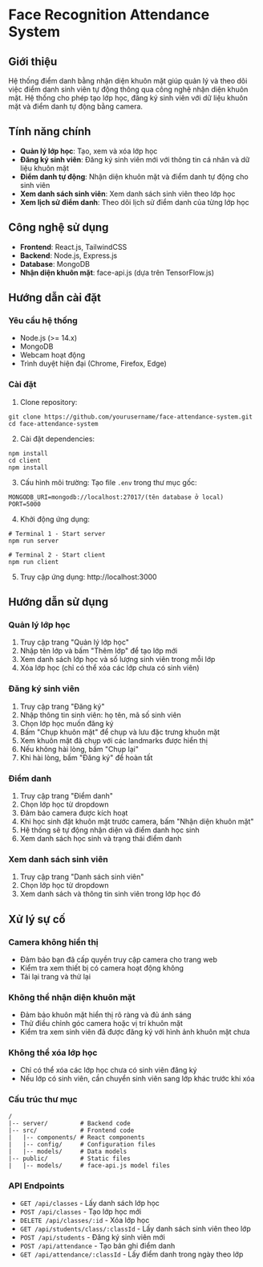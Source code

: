 # Face Recognition Attendance System

## Giới thiệu

Hệ thống điểm danh bằng nhận diện khuôn mặt giúp quản lý và theo dõi việc điểm danh sinh viên tự động thông qua công nghệ nhận diện khuôn mặt. Hệ thống cho phép tạo lớp học, đăng ký sinh viên với dữ liệu khuôn mặt và điểm danh tự động bằng camera.

## Tính năng chính

- **Quản lý lớp học**: Tạo, xem và xóa lớp học
- **Đăng ký sinh viên**: Đăng ký sinh viên mới với thông tin cá nhân và dữ liệu khuôn mặt
- **Điểm danh tự động**: Nhận diện khuôn mặt và điểm danh tự động cho sinh viên
- **Xem danh sách sinh viên**: Xem danh sách sinh viên theo lớp học
- **Xem lịch sử điểm danh**: Theo dõi lịch sử điểm danh của từng lớp học

## Công nghệ sử dụng

- **Frontend**: React.js, TailwindCSS
- **Backend**: Node.js, Express.js
- **Database**: MongoDB
- **Nhận diện khuôn mặt**: face-api.js (dựa trên TensorFlow.js)

## Hướng dẫn cài đặt

### Yêu cầu hệ thống

- Node.js (>= 14.x)
- MongoDB
- Webcam hoạt động
- Trình duyệt hiện đại (Chrome, Firefox, Edge)

### Cài đặt

1. Clone repository:

```
git clone https://github.com/yourusername/face-attendance-system.git
cd face-attendance-system
```

2. Cài đặt dependencies:

```
npm install
cd client
npm install
```

3. Cấu hình môi trường:
   Tạo file `.env` trong thư mục gốc:

```
MONGODB_URI=mongodb://localhost:27017/(tên database ở local)
PORT=5000
```

4. Khởi động ứng dụng:

```
# Terminal 1 - Start server
npm run server

# Terminal 2 - Start client
npm run client
```

5. Truy cập ứng dụng: http://localhost:3000

## Hướng dẫn sử dụng

### Quản lý lớp học

1. Truy cập trang "Quản lý lớp học"
2. Nhập tên lớp và bấm "Thêm lớp" để tạo lớp mới
3. Xem danh sách lớp học và số lượng sinh viên trong mỗi lớp
4. Xóa lớp học (chỉ có thể xóa các lớp chưa có sinh viên)

### Đăng ký sinh viên

1. Truy cập trang "Đăng ký"
2. Nhập thông tin sinh viên: họ tên, mã số sinh viên
3. Chọn lớp học muốn đăng ký
4. Bấm "Chụp khuôn mặt" để chụp và lưu đặc trưng khuôn mặt
5. Xem khuôn mặt đã chụp với các landmarks được hiển thị
6. Nếu không hài lòng, bấm "Chụp lại"
7. Khi hài lòng, bấm "Đăng ký" để hoàn tất

### Điểm danh

1. Truy cập trang "Điểm danh"
2. Chọn lớp học từ dropdown
3. Đảm bảo camera được kích hoạt
4. Khi học sinh đặt khuôn mặt trước camera, bấm "Nhận diện khuôn mặt"
5. Hệ thống sẽ tự động nhận diện và điểm danh học sinh
6. Xem danh sách học sinh và trạng thái điểm danh

### Xem danh sách sinh viên

1. Truy cập trang "Danh sách sinh viên"
2. Chọn lớp học từ dropdown
3. Xem danh sách và thông tin sinh viên trong lớp học đó

## Xử lý sự cố

### Camera không hiển thị

- Đảm bảo bạn đã cấp quyền truy cập camera cho trang web
- Kiểm tra xem thiết bị có camera hoạt động không
- Tải lại trang và thử lại

### Không thể nhận diện khuôn mặt

- Đảm bảo khuôn mặt hiển thị rõ ràng và đủ ánh sáng
- Thử điều chỉnh góc camera hoặc vị trí khuôn mặt
- Kiểm tra xem sinh viên đã được đăng ký với hình ảnh khuôn mặt chưa

### Không thể xóa lớp học

- Chỉ có thể xóa các lớp học chưa có sinh viên đăng ký
- Nếu lớp có sinh viên, cần chuyển sinh viên sang lớp khác trước khi xóa

### Cấu trúc thư mục

```
/
|-- server/         # Backend code
|-- src/            # Frontend code
|   |-- components/ # React components
|   |-- config/     # Configuration files
|   |-- models/     # Data models
|-- public/         # Static files
|   |-- models/     # face-api.js model files
```

### API Endpoints

- `GET /api/classes` - Lấy danh sách lớp học
- `POST /api/classes` - Tạo lớp học mới
- `DELETE /api/classes/:id` - Xóa lớp học
- `GET /api/students/class/:classId` - Lấy danh sách sinh viên theo lớp
- `POST /api/students` - Đăng ký sinh viên mới
- `POST /api/attendance` - Tạo bản ghi điểm danh
- `GET /api/attendance/:classId` - Lấy điểm danh trong ngày theo lớp
